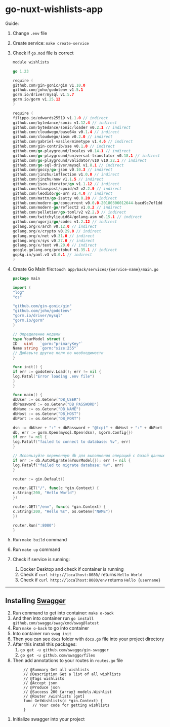 # go-nuxt-wishlists-app

Guide:

1. Change `.env` file
2. Create service: `make create-service`
3. Check if `go.mod` file is correct

    ``` go
    module wishlists

    go 1.23

    require (
    github.com/gin-gonic/gin v1.10.0
    github.com/joho/godotenv v1.5.1
    gorm.io/driver/mysql v1.5.7
    gorm.io/gorm v1.25.12
    )

    require (
    filippo.io/edwards25519 v1.1.0 // indirect
    github.com/bytedance/sonic v1.12.4 // indirect
    github.com/bytedance/sonic/loader v0.2.1 // indirect
    github.com/cloudwego/base64x v0.1.4 // indirect
    github.com/cloudwego/iasm v0.2.0 // indirect
    github.com/gabriel-vasile/mimetype v1.4.6 // indirect
    github.com/gin-contrib/sse v0.1.0 // indirect
    github.com/go-playground/locales v0.14.1 // indirect
    github.com/go-playground/universal-translator v0.18.1 // indirect
    github.com/go-playground/validator/v10 v10.22.1 // indirect
    github.com/go-sql-driver/mysql v1.8.1 // indirect
    github.com/goccy/go-json v0.10.3 // indirect
    github.com/jinzhu/inflection v1.0.0 // indirect
    github.com/jinzhu/now v1.1.5 // indirect
    github.com/json-iterator/go v1.1.12 // indirect
    github.com/klauspost/cpuid/v2 v2.2.9 // indirect
    github.com/leodido/go-urn v1.4.0 // indirect
    github.com/mattn/go-isatty v0.0.20 // indirect
    github.com/modern-go/concurrent v0.0.0-20180306012644-bacd9c7ef1dd // indirect
    github.com/modern-go/reflect2 v1.0.2 // indirect
    github.com/pelletier/go-toml/v2 v2.2.3 // indirect
    github.com/twitchyliquid64/golang-asm v0.15.1 // indirect
    github.com/ugorji/go/codec v1.2.12 // indirect
    golang.org/x/arch v0.12.0 // indirect
    golang.org/x/crypto v0.29.0 // indirect
    golang.org/x/net v0.31.0 // indirect
    golang.org/x/sys v0.27.0 // indirect
    golang.org/x/text v0.20.0 // indirect
    google.golang.org/protobuf v1.35.1 // indirect
    gopkg.in/yaml.v3 v3.0.1 // indirect
    )

    ```

4. Create Go Main file:`touch app/back/services/{service-name}/main.go`

    ``` go
    package main

    import (
    "log"
    "os"

    "github.com/gin-gonic/gin"
    "github.com/joho/godotenv"
    "gorm.io/driver/mysql"
    "gorm.io/gorm"
    )

    // Определение модели
    type YourModel struct {
    ID   uint   `gorm:"primaryKey"`
    Name string `gorm:"size:255"`
    // Добавьте другие поля по необходимости
    }

    func init() {
    if err := godotenv.Load(); err != nil {
    log.Fatal("Error loading .env file")
    }
    }

    func main() {
    dbUser := os.Getenv("DB_USER")
    dbPassword := os.Getenv("DB_PASSWORD")
    dbName := os.Getenv("DB_NAME")
    dbHost := os.Getenv("DB_HOST")
    dbPort := os.Getenv("DB_PORT")

    dsn := dbUser + ":" + dbPassword + "@tcp(" + dbHost + ":" + dbPort + ")/" + dbName + "?charset=utf8mb4&parseTime=True&loc=Local"
    db, err := gorm.Open(mysql.Open(dsn), &gorm.Config{})
    if err != nil {
    log.Fatalf("failed to connect to database: %v", err)
    }

    // Используйте переменную db для выполнения операций с базой данных
    if err := db.AutoMigrate(&YourModel{}); err != nil {
    log.Fatalf("failed to migrate database: %v", err)
    }

    router := gin.Default()

    router.GET("/", func(c *gin.Context) {
    c.String(200, "Hello World")
    })

    router.GET("/env", func(c *gin.Context) {
    c.String(200, "Hello %s", os.Getenv("NAME"))
    })

    router.Run(":8080")
    }

    ```

5. Run `make build` command
6. Run `make up` command
7. Check if service is running:
   1. Docker Desktop and check if container is running
   2. Check if `curl http://localhost:8080/` returns `Hello World`
   3. Check if `curl http://localhost:8080/env` returns `Hello {username}`

---

## Installing [Swagger](https://github.com/swaggo/gin-swagger)

<!-- 1. Install new package by running: `make update-dependencies`
    1. `github.com/swaggo/swag/cmd/swag`
    2. `github.com/swaggo/gin-swagger`
    3. `github.com/swaggo/files` -->
2. Run command to get into container: `make o-back`
3. And then into container run `go install github.com/swaggo/swag/cmd/swag@latest`
4. Run `make o-back` to go into container
5. Into container run `swag init`
6. Then you can see `docs` folder with `docs.go` file into your project directory
7. After this install this packages:
   1. `go get -u github.com/swaggo/gin-swagger`
   2. `go get -u github.com/swaggo/files`
8. Then add annotations to your routes in `routes.go` file
```
        // @Summary Get all wishlists
        // @Description Get a list of all wishlists
        // @Tags wishlists
        // @Accept json
        // @Produce json
        // @Success 200 {array} models.Wishlist
        // @Router /wishlists [get]
        func GetWishlists(c *gin.Context) {
            // Your code for getting wishlists
        }
```

1. Initialize swagger into your project
